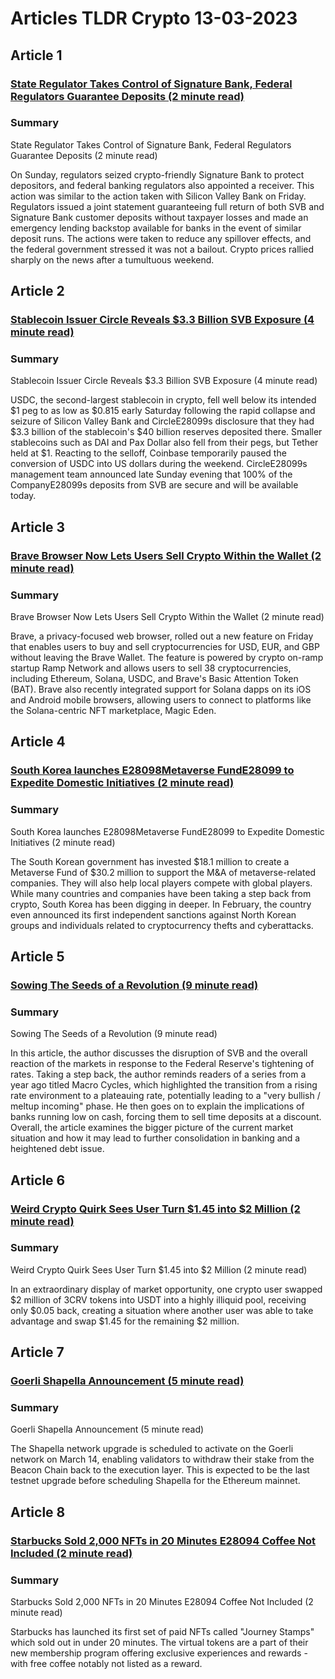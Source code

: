 # Articles TLDR Crypto 13-03-2023

## Article 1
### [State Regulator Takes Control of Signature Bank, Federal Regulators Guarantee Deposits (2 minute read)](https://tldr.tech)
### Summary 
 State Regulator Takes Control of Signature Bank, Federal Regulators Guarantee Deposits (2 minute read)

On Sunday, regulators seized crypto-friendly Signature Bank to protect depositors, and federal banking regulators also appointed a receiver. This action was similar to the action taken with Silicon Valley Bank on Friday. Regulators issued a joint statement guaranteeing full return of both SVB and Signature Bank customer deposits without taxpayer losses and made an emergency lending backstop available for banks in the event of similar deposit runs. The actions were taken to reduce any spillover effects, and the federal government stressed it was not a bailout. Crypto prices rallied sharply on the news after a tumultuous weekend.

## Article 2
### [Stablecoin Issuer Circle Reveals $3.3 Billion SVB Exposure (4 minute read)](https://tldr.tech)
### Summary 
 Stablecoin Issuer Circle Reveals $3.3 Billion SVB Exposure (4 minute read)

USDC, the second-largest stablecoin in crypto, fell well below its intended $1 peg to as low as $0.815 early Saturday following the rapid collapse and seizure of Silicon Valley Bank and CircleE28099s disclosure that they had $3.3 billion of the stablecoin's $40 billion reserves deposited there. Smaller stablecoins such as DAI and Pax Dollar also fell from their pegs, but Tether held at $1. Reacting to the selloff, Coinbase temporarily paused the conversion of USDC into US dollars during the weekend. CircleE28099s management team announced late Sunday evening that 100% of the CompanyE28099s deposits from SVB are secure and will be available today.

## Article 3
### [Brave Browser Now Lets Users Sell Crypto Within the Wallet (2 minute read)](https://tldr.tech)
### Summary 
 Brave Browser Now Lets Users Sell Crypto Within the Wallet (2 minute read)

Brave, a privacy-focused web browser, rolled out a new feature on Friday that enables users to buy and sell cryptocurrencies for USD, EUR, and GBP without leaving the Brave Wallet. The feature is powered by crypto on-ramp startup Ramp Network and allows users to sell 38 cryptocurrencies, including Ethereum, Solana, USDC, and Brave's Basic Attention Token (BAT). Brave also recently integrated support for Solana dapps on its iOS and Android mobile browsers, allowing users to connect to platforms like the Solana-centric NFT marketplace, Magic Eden.

## Article 4
### [South Korea launches E28098Metaverse FundE28099 to Expedite Domestic Initiatives (2 minute read)](https://tldr.tech)
### Summary 
 South Korea launches E28098Metaverse FundE28099 to Expedite Domestic Initiatives (2 minute read)

The South Korean government has invested $18.1 million to create a Metaverse Fund of $30.2 million to support the M&A of metaverse-related companies. They will also help local players compete with global players. While many countries and companies have been taking a step back from crypto, South Korea has been digging in deeper. In February, the country even announced its first independent sanctions against North Korean groups and individuals related to cryptocurrency thefts and cyberattacks.

## Article 5
### [Sowing The Seeds of a Revolution (9 minute read)](https://tldr.tech)
### Summary 
 <span>Sowing The Seeds of a Revolution (9 minute read)

In this article, the author discusses the disruption of SVB and the overall reaction of the markets in response to the Federal Reserve's tightening of rates. Taking a step back, the author reminds readers of a series from a year ago titled Macro Cycles, which highlighted the transition from a rising rate environment to a plateauing rate, potentially leading to a "very bullish / meltup incoming" phase. He then goes on to explain the implications of banks running low on cash, forcing them to sell time deposits at a discount. Overall, the article examines the bigger picture of the current market situation and how it may lead to further consolidation in banking and a heightened debt issue.

## Article 6
### [Weird Crypto Quirk Sees User Turn $1.45 into $2 Million (2 minute read)](https://tldr.tech)
### Summary 
 Weird Crypto Quirk Sees User Turn $1.45 into $2 Million (2 minute read)

In an extraordinary display of market opportunity, one crypto user swapped $2 million of 3CRV tokens into USDT into a highly illiquid pool, receiving only $0.05 back, creating a situation where another user was able to take advantage and swap $1.45 for the remaining $2 million.

## Article 7
### [Goerli Shapella Announcement (5 minute read)](https://tldr.tech)
### Summary 
 Goerli Shapella Announcement (5 minute read)

The Shapella network upgrade is scheduled to activate on the Goerli network on March 14, enabling validators to withdraw their stake from the Beacon Chain back to the execution layer. This is expected to be the last testnet upgrade before scheduling Shapella for the Ethereum mainnet.

## Article 8
### [Starbucks Sold 2,000 NFTs in 20 Minutes E28094 Coffee Not Included (2 minute read)](https://tldr.tech)
### Summary 
 Starbucks Sold 2,000 NFTs in 20 Minutes E28094 Coffee Not Included (2 minute read)

Starbucks has launched its first set of paid NFTs called "Journey Stamps" which sold out in under 20 minutes. The virtual tokens are a part of their new membership program offering exclusive experiences and rewards - with free coffee notably not listed as a reward.

